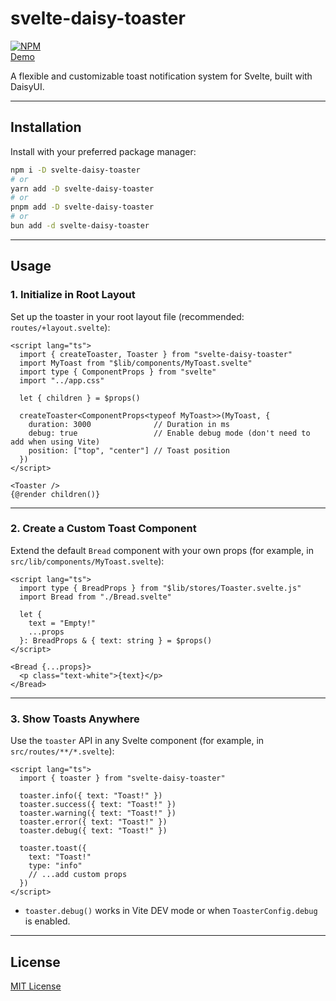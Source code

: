# svelte-daisy-toaster

[![NPM](https://img.shields.io/npm/v/svelte-daisy-toaster)](https://www.npmjs.com/package/svelte-daisy-toaster)  
[Demo](https://pleahmacaka.github.io/svelte-daisy-toaster)

A flexible and customizable toast notification system for Svelte, built with DaisyUI.

---

## Installation

Install with your preferred package manager:

```bash
npm i -D svelte-daisy-toaster
# or
yarn add -D svelte-daisy-toaster
# or
pnpm add -D svelte-daisy-toaster
# or
bun add -d svelte-daisy-toaster
```

---

## Usage

### 1. Initialize in Root Layout

Set up the toaster in your root layout file (recommended: `routes/+layout.svelte`):

```svelte
<script lang="ts">
  import { createToaster, Toaster } from "svelte-daisy-toaster"
  import MyToast from "$lib/components/MyToast.svelte"
  import type { ComponentProps } from "svelte"
  import "../app.css"

  let { children } = $props()

  createToaster<ComponentProps<typeof MyToast>>(MyToast, {
    duration: 3000              // Duration in ms
    debug: true                 // Enable debug mode (don't need to add when using Vite)
    position: ["top", "center"] // Toast position
  })
</script>

<Toaster />
{@render children()}
```

---

### 2. Create a Custom Toast Component

Extend the default `Bread` component with your own props (for example, in `src/lib/components/MyToast.svelte`):

```svelte
<script lang="ts">
  import type { BreadProps } from "$lib/stores/Toaster.svelte.js"
  import Bread from "./Bread.svelte"

  let {
    text = "Empty!"
    ...props
  }: BreadProps & { text: string } = $props()
</script>

<Bread {...props}>
  <p class="text-white">{text}</p>
</Bread>
```

---

### 3. Show Toasts Anywhere

Use the `toaster` API in any Svelte component (for example, in `src/routes/**/*.svelte`):

```svelte
<script lang="ts">
  import { toaster } from "svelte-daisy-toaster"

  toaster.info({ text: "Toast!" })
  toaster.success({ text: "Toast!" })
  toaster.warning({ text: "Toast!" })
  toaster.error({ text: "Toast!" })
  toaster.debug({ text: "Toast!" })

  toaster.toast({
    text: "Toast!"
    type: "info"
    // ...add custom props
  })
</script>
```

- `toaster.debug()` works in Vite DEV mode or when `ToasterConfig.debug` is enabled.

---

## License

[MIT License](./LICENSE)
